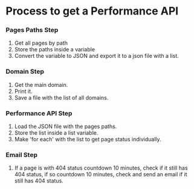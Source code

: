 # Process to get a Performance API

### Pages Paths Step
1. Get all pages by path
2. Store the paths inside a variable
3. Convert the variable to JSON and export it to a json file with a list.

### Domain Step

1. Get the main domain.
2. Print it.
3. Save a file with the list of all domains.

### Performance API Step

1. Load the JSON file with the pages paths.
2. Store the list inside a list variable.
3. Make 'for each' with the list to get page status individually.

### Email Step

1. If a page is with 404 status countdown 10 minutes, check if it still has 404 status, if so countdown 10 minutes, check and send an email if it still has 404 status.
